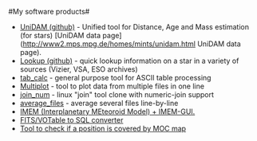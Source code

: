 #My software products#

 - [UniDAM (github)] - Unified tool for Distance, Age and Mass estimation (for stars) [UniDAM data page](http://www2.mps.mpg.de/homes/mints/unidam.html UniDAM data page). 
 - [Lookup (github)] - quick lookup information on a star in a variety of sources (Vizier, VSA, ESO archives)
 - [tab\_calc] - general purpose tool for ASCII table processing
 - [Multiplot] - tool to plot data from multiple files in one line
 - [join\_num] - linux "join" tool clone with numeric-join support 
 - [average\_files][join\_num] - average several files line-by-line
 - [IMEM (Interplanetary MEteoroid Model) + IMEM-GUI.]
 - [FITS/VOTable to SQL converter]
 - [Tool to check if a position is covered by MOC map]

  [UniDAM (github)]: https://github.com/minzastro/unidam
  [Lookup (github)]: https://github.com/minzastro/lookup
  [tab\_calc]: https://bitbucket.org/minzastro/tab_calc/
  [Multiplot]: http://www.myexperiment.org/files/1334
  [join\_num]: https://bitbucket.org/minzastro/ascii-table-processing
  [IMEM (Interplanetary MEteoroid Model) + IMEM-GUI.]: http://amints.wordpress.com/my-software-products/imem/
    "IMEM (Interplanetary MEteoroid Model) + IMEM-GUI."
  [FITS/VOTable to SQL converter]: http://www.myexperiment.org/files/1073
  [Tool to check if a position is covered by MOC map]: http://www.myexperiment.org/files/1081

